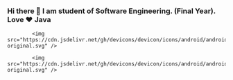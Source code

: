 ### Hi there 👋 I am student of Software Engineering. (Final Year). Love ❤ Java 


            <img src="https://cdn.jsdelivr.net/gh/devicons/devicon/icons/android/android-original.svg" />
          
            <img src="https://cdn.jsdelivr.net/gh/devicons/devicon/icons/android/android-original.svg" />
          
<!--
![java1](https://user-images.githubusercontent.com/68163130/148260537-9b57859f-5709-4125-abaf-e6efcd8ecb90.png)
**mehran-abbas/mehran-abbas** is a ✨ _special_ ✨ repository because its `README.md` (this file) appears on your GitHub profile.

📫 How to reach me: mehranabbas@icloud.com

🤔 I’m looking for help with AR integration in android apps using Java and Google AR Core

Here are some ideas to get you started:

-
- 👯 I’m looking to collaborate on ...
- 🤔 I’m looking for help with ...
- 💬 Ask me about ...
- 
- 😄 Pronouns: ...
- ⚡ Fun fact: ...
-->

